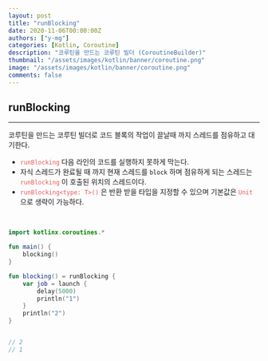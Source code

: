 ```yaml
---
layout: post
title: "runBlocking"
date: 2020-11-06T00:00:00Z
authors: ["y-mg"]
categories: [Kotlin, Coroutine]
description: "코루틴을 만드는 코루틴 빌더 (CoroutineBuilder)"
thumbnail: "/assets/images/kotlin/banner/coroutine.png"
image: "/assets/images/kotlin/banner/coroutine.png"
comments: false
---
```


## runBlocking
***
코루틴을 만드는 코루틴 빌더로 코드 블록의 작업이 끌날때 까지 스레드를 점유하고 대기한다.
- <code style="color: #eb5657;">runBlocking</code> 다음 라인의 코드를 실행하지 못하게 막는다.
- 자식 스레드가 완료될 때 까지 현재 스레드를 `block` 하며 점유하게 되는 스레드는 <code style="color: #eb5657;">runBlocking</code> 이 호출된 위치의 스레드이다.
- <code style="color: #eb5657;">runBlocking<type: T>()</code> 은 반환 받을 타입을 지정할 수 있으며 기본값은 <code style="color: #eb5657;">Unit</code> 으로 생략이 가능하다.
<br>

```kotlin
import kotlinx.coroutines.*

fun main() {
    blocking()
}

fun blocking() = runBlocking {
    var job = launch {
        delay(5000)
        println("1")
    }
    println("2")
}


// 2
// 1
```